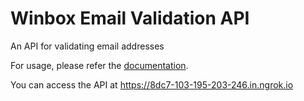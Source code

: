 # Winbox Email Validation API
An API for validating email addresses

For usage, please refer the [documentation](https://winboxemailvalidation.docs.apiary.io).

You can access the API at https://8dc7-103-195-203-246.in.ngrok.io